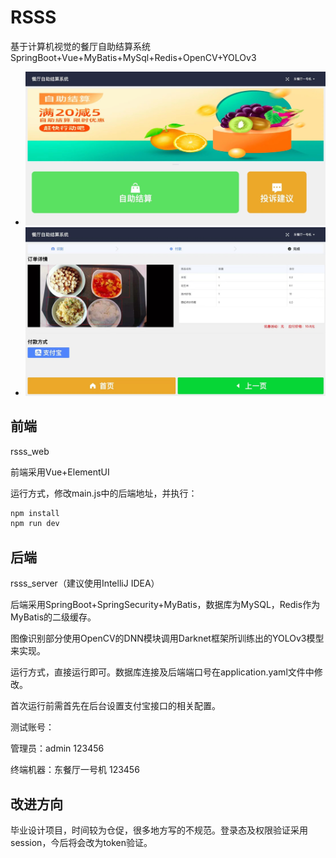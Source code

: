 # RSSS
基于计算机视觉的餐厅自助结算系统  SpringBoot+Vue+MyBatis+MySql+Redis+OpenCV+YOLOv3

- ![项目截图](./img/1.png)
- ![项目截图](./img/2.png)

## 前端

rsss_web

前端采用Vue+ElementUI

运行方式，修改main.js中的后端地址，并执行：

```bash
npm install
npm run dev
```

## 后端

rsss_server（建议使用IntelliJ IDEA）

后端采用SpringBoot+SpringSecurity+MyBatis，数据库为MySQL，Redis作为MyBatis的二级缓存。

图像识别部分使用OpenCV的DNN模块调用Darknet框架所训练出的YOLOv3模型来实现。

运行方式，直接运行即可。数据库连接及后端端口号在application.yaml文件中修改。

首次运行前需首先在后台设置支付宝接口的相关配置。

测试账号：

管理员：admin 123456

终端机器：东餐厅一号机 123456

## 改进方向

毕业设计项目，时间较为仓促，很多地方写的不规范。登录态及权限验证采用session，今后将会改为token验证。